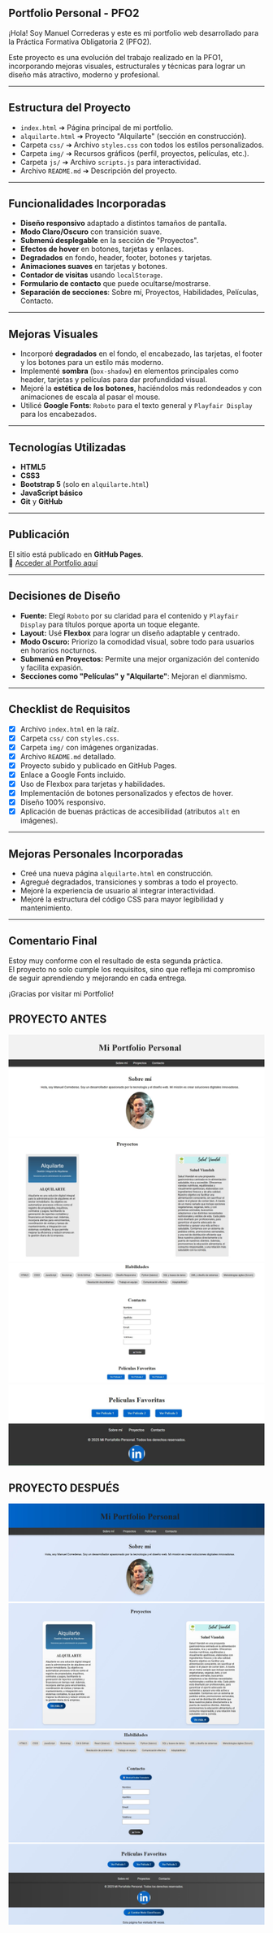 ## Portfolio Personal - PFO2

¡Hola! 
Soy Manuel Correderas y este es mi portfolio web desarrollado para la Práctica Formativa Obligatoria 2 (PFO2).

Este proyecto es una evolución del trabajo realizado en la PFO1, incorporando mejoras visuales, estructurales y técnicas para lograr un diseño más atractivo, moderno y profesional.

---

## Estructura del Proyecto

- `index.html` ➔ Página principal de mi portfolio.
- `alquilarte.html` ➔ Proyecto "Alquilarte" (sección en construcción).
- Carpeta `css/` ➔ Archivo `styles.css` con todos los estilos personalizados.
- Carpeta `img/` ➔ Recursos gráficos (perfil, proyectos, películas, etc.).
- Carpeta `js/` ➔ Archivo `scripts.js` para interactividad.
- Archivo `README.md` ➔ Descripción del proyecto.

---

## Funcionalidades Incorporadas

- **Diseño responsivo** adaptado a distintos tamaños de pantalla.
- **Modo Claro/Oscuro** con transición suave.
- **Submenú desplegable** en la sección de "Proyectos".
- **Efectos de hover** en botones, tarjetas y enlaces.
- **Degradados** en fondo, header, footer, botones y tarjetas.
- **Animaciones suaves** en tarjetas y botones.
- **Contador de visitas** usando `localStorage`.
- **Formulario de contacto** que puede ocultarse/mostrarse.
- **Separación de secciones**: Sobre mí, Proyectos, Habilidades, Películas, Contacto.

---

## Mejoras Visuales

- Incorporé **degradados** en el fondo, el encabezado, las tarjetas, el footer y los botones para un estilo más moderno.
- Implementé **sombra** (`box-shadow`) en elementos principales como header, tarjetas y películas para dar profundidad visual.
- Mejoré la **estética de los botones**, haciéndolos más redondeados y con animaciones de escala al pasar el mouse.
- Utilicé **Google Fonts**: `Roboto` para el texto general y `Playfair Display` para los encabezados.

---

## Tecnologías Utilizadas

- **HTML5**
- **CSS3**
- **Bootstrap 5** (solo en `alquilarte.html`)
- **JavaScript básico**
- **Git** y **GitHub**

---

## Publicación

El sitio está publicado en **GitHub Pages**.  
🔗 [Acceder al Portfolio aquí](https://manuel-correderas.github.io/iftsPFO2)

---

## Decisiones de Diseño

- **Fuente:** Elegí `Roboto` por su claridad para el contenido y `Playfair Display` para títulos porque aporta un toque elegante.
- **Layout:** Usé **Flexbox** para lograr un diseño adaptable y centrado.
- **Modo Oscuro:** Priorizo la comodidad visual, sobre todo para usuarios en horarios nocturnos.
- **Submenú en Proyectos:** Permite una mejor organización del contenido y facilita expasión.
- **Secciones como "Películas" y "Alquilarte"**: Mejoran el dianmismo.

---

## Checklist de Requisitos

- [x] Archivo `index.html` en la raíz.
- [x] Carpeta `css/` con `styles.css`.
- [x] Carpeta `img/` con imágenes organizadas.
- [x] Archivo `README.md` detallado.
- [x] Proyecto subido y publicado en GitHub Pages.
- [x] Enlace a Google Fonts incluido.
- [x] Uso de Flexbox para tarjetas y habilidades.
- [x] Implementación de botones personalizados y efectos de hover.
- [x] Diseño 100% responsivo.
- [x] Aplicación de buenas prácticas de accesibilidad (atributos `alt` en imágenes).

---


## Mejoras Personales Incorporadas

- Creé una nueva página `alquilarte.html` en construcción.
- Agregué degradados, transiciones y sombras a todo el proyecto.
- Mejoré la experiencia de usuario al integrar interactividad.
- Mejoré la estructura del código CSS para mayor legibilidad y mantenimiento.

---

## Comentario Final

Estoy muy conforme con el resultado de esta segunda práctica.  
El proyecto no solo cumple los requisitos, sino que refleja mi compromiso de seguir aprendiendo y mejorando en cada entrega.

¡Gracias por visitar mi Portfolio!

## PROYECTO ANTES

![Imagen 1](img/PFO1(1).jpg) ![Imagen 2](img/PFO1(2).jpg) ![Imagen 3](img/PFO1(3).jpg) ![Imagen 4](img/PFO1(4).jpg)

## PROYECTO DESPUÉS

![Imagen 1](img/PFO2(1).jpg) ![Imagen 2](img/PFO2(2).jpg) ![Imagen 3](img/PFO2(3).jpg) ![Imagen 4](img/PFO2(4).jpg)

